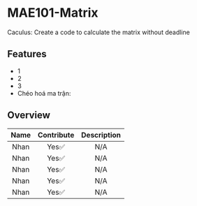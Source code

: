 # MAE101-Matrix
Caculus:  Create a code to calculate the matrix without deadline 

## Features

* 1
* 2
* 3
* Chéo hoá ma trận:

## Overview

| Name | Contribute | Description |
|:-----------:|:--------:|:--------:|
| Nhan | Yes✅ | N/A |
| Nhan | Yes✅ | N/A |
| Nhan | Yes✅ | N/A |
| Nhan | Yes✅ | N/A |
| Nhan | Yes✅ | N/A |


